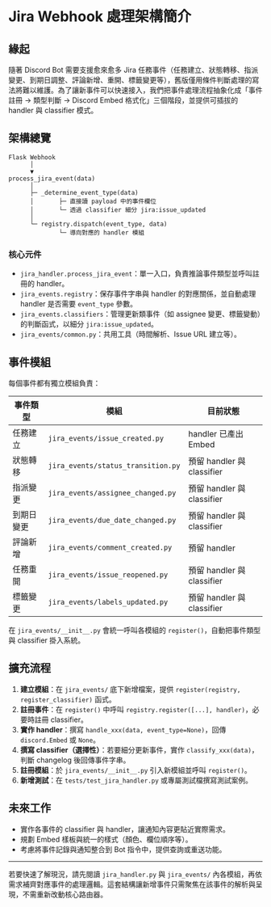 # Jira Webhook 處理架構簡介

## 緣起

隨著 Discord Bot 需要支援愈來愈多 Jira 任務事件（任務建立、狀態轉移、指派變更、到期日調整、評論新增、重開、標籤變更等），舊版僅用條件判斷處理的寫法將難以維護。為了讓新事件可以快速接入，我們把事件處理流程抽象化成「事件註冊 → 類型判斷 → Discord Embed 格式化」三個階段，並提供可插拔的 handler 與 classifier 模式。

## 架構總覽

```
Flask Webhook
      │
      ▼
process_jira_event(data)
      │
      ├─ _determine_event_type(data)
      │       ├─ 直接讀 payload 中的事件欄位
      │       └─ 透過 classifier 細分 jira:issue_updated
      │
      └─ registry.dispatch(event_type, data)
              └─ 導向對應的 handler 模組
```

### 核心元件

- `jira_handler.process_jira_event`：單一入口，負責推論事件類型並呼叫註冊的 handler。
- `jira_events.registry`：保存事件字串與 handler 的對應關係，並自動處理 handler 是否需要 `event_type` 參數。
- `jira_events.classifiers`：管理更新類事件（如 assignee 變更、標籤變動）的判斷函式，以細分 `jira:issue_updated`。
- `jira_events/common.py`：共用工具（時間解析、Issue URL 建立等）。

## 事件模組

每個事件都有獨立模組負責：

| 事件類型 | 模組 | 目前狀態 |
| --- | --- | --- |
| 任務建立 | `jira_events/issue_created.py` | handler 已產出 Embed |
| 狀態轉移 | `jira_events/status_transition.py` | 預留 handler 與 classifier |
| 指派變更 | `jira_events/assignee_changed.py` | 預留 handler 與 classifier |
| 到期日變更 | `jira_events/due_date_changed.py` | 預留 handler 與 classifier |
| 評論新增 | `jira_events/comment_created.py` | 預留 handler |
| 任務重開 | `jira_events/issue_reopened.py` | 預留 handler 與 classifier |
| 標籤變更 | `jira_events/labels_updated.py` | 預留 handler 與 classifier |

在 `jira_events/__init__.py` 會統一呼叫各模組的 `register()`，自動把事件類型與 classifier 掛入系統。

## 擴充流程

1. **建立模組**：在 `jira_events/` 底下新增檔案，提供 `register(registry, register_classifier)` 函式。
2. **註冊事件**：在 `register()` 中呼叫 `registry.register([...], handler)`，必要時註冊 classifier。
3. **實作 handler**：撰寫 `handle_xxx(data, event_type=None)`，回傳 `discord.Embed` 或 `None`。
4. **撰寫 classifier（選擇性）**：若要細分更新事件，實作 `classify_xxx(data)`，判斷 changelog 後回傳事件字串。
5. **註冊模組**：於 `jira_events/__init__.py` 引入新模組並呼叫 `register()`。
6. **新增測試**：在 `tests/test_jira_handler.py` 或專屬測試檔撰寫測試案例。

## 未來工作

- 實作各事件的 classifier 與 handler，讓通知內容更貼近實際需求。
- 規劃 Embed 樣板與統一的樣式（顏色、欄位順序等）。
- 考慮將事件記錄與通知整合到 Bot 指令中，提供查詢或重送功能。

---

若要快速了解現況，請先閱讀 `jira_handler.py` 與 `jira_events/` 內各模組，再依需求補齊對應事件的處理邏輯。這套結構讓新增事件只需聚焦在該事件的解析與呈現，不需重新改動核心路由器。
